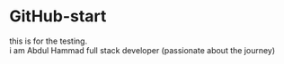 # GitHub-start
this is for the testing.
<br>
i am Abdul Hammad full stack developer
(passionate about the journey)